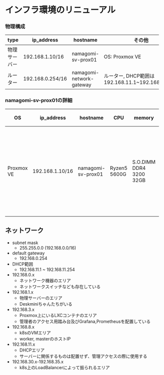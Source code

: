 # インフラ環境のリニューアル

### 物理構成

| type | ip_address | hostname | その他 |
| -- | -- | -- | -- |
| 物理サーバー| 192.168.1.10/16 | namagomi-sv-prox01 | OS: Proxmox VE |
| ルーター | 192.168.0.254/16 | namagomi-network-gateway | ルーター, DHCP範囲は192.168.11.1~192.168.11.254 |

### namagomi-sv-prox01の詳細

| OS | ip_address | hostname | CPU | memory | Disk | 備考 |
| -- | -- | -- | -- | --| --| --|
| Proxmox VE | 192.168.1.10/16 | namagomi-sv-prox01 | Ryzen5 5600G | S.O.DIMM DDR4 3200 32GB | SSD: 500GB | メモリ,ディスクは追加予定 |

## ネットワーク

- subnet mask
    - 255.255.0.0 (192.168.0.0/16)
- default gateway
    - 192.168.0.254
- DHCP範囲
    - 192.168.11.1 ~ 192.168.11.254
- 192.168.0.x  
    - ネットワーク機器のエリア
    - ネットワークスイッチなども存在している
- 192.168.1.x
    - 物理サーバーのエリア
    - Deskminiちゃんたちがいる
- 192.168.3.x
    - Proxmox上にいるLXCコンテナのエリア
    - 管理者のアクセス用踏み台及びGrafana,Prometheusを配置している
- 192.168.8.x
    - k8sのVMエリア
    - worker, masterのホストIP
- 192.168.11.x
    - DHCPエリア
    - サーバーに関係するものは配置せず、管理アクセスの際に使用する
- 192.168.30.x-192.168.35.x
    - k8s上のLoadBalancerによって振られるエリア
